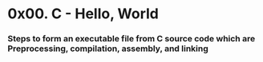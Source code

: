 # 0x00. C - Hello, World
### Steps to form an executable file from C source code which are Preprocessing, compilation, assembly, and linking
